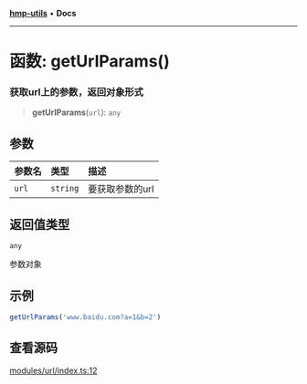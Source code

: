 [**hmp-utils**](../README.md) • **Docs**

***

# 函数: getUrlParams()

### 获取url上的参数，返回对象形式

> **getUrlParams**(`url`): `any`

## 参数

| 参数名 | 类型 | 描述 |
| :------ | :------ | :------ |
| `url` | `string` | 要获取参数的url |

## 返回值类型

`any`

参数对象

## 示例

```ts
getUrlParams('www.baidu.com?a=1&b=2')
```

## 查看源码

[modules/url/index.ts:12](https://github.com/hmp1049127947/hmp-utils/blob/dee7627dd7f5e043cd0494e8f8fdc05ccdb65423/src/modules/url/index.ts#L12)
